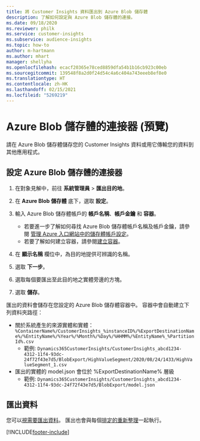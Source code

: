 ```yaml
---
title: 將 Customer Insights 資料匯出到 Azure Blob 儲存體
description: 了解如何設定與 Azure Blob 儲存體的連接。
ms.date: 09/18/2020
ms.reviewer: philk
ms.service: customer-insights
ms.subservice: audience-insights
ms.topic: how-to
author: m-hartmann
ms.author: mhart
manager: shellyha
ms.openlocfilehash: ecacf20365e78ced8859dfa54b1b16cb923c00eb
ms.sourcegitcommit: 139548f8a2d0f24d54c4a6c404a743eeeb8ef8e0
ms.translationtype: HT
ms.contentlocale: zh-HK
ms.lasthandoff: 02/15/2021
ms.locfileid: "5269219"
---
```

# <a name="connector-for-azure-blob-storage-preview"></a>Azure Blob 儲存體的連接器 (預覽)

請在 Azure Blob 儲存體儲存您的 Customer Insights 資料或用它傳輸您的資料到其他應用程式。

## <a name="configure-the-connector-for-azure-blob-storage"></a>設定 Azure Blob 儲存體的連接器

1. 在對象見解中，前往 **系統管理員** > **匯出目的地**。

1. 在 **Azure Blob 儲存體** 底下，選取 **設定**。

1. 輸入 Azure Blob 儲存體帳戶的 **帳戶名稱**、**帳戶金鑰** 和 **容器**。
    - 若要進一步了解如何尋找 Azure Blob 儲存體帳戶名稱及帳戶金鑰，請參閱 [管理 Azure 入口網站中的儲存體帳戶設定](https://docs.microsoft.com/azure/storage/common/storage-account-manage)。
    - 若要了解如何建立容器，請參閱[建立容器](https://docs.microsoft.com/azure/storage/blobs/storage-quickstart-blobs-portal#create-a-container)。

1. 在 **顯示名稱** 欄位中，為目的地提供可辨識的名稱。

1. 選取 **下一步**。

1. 選取每個要匯出至此目的地之實體旁邊的方塊。

1. 選取 **儲存**。

匯出的資料會儲存在您設定的 Azure Blob 儲存體容器中。 容器中會自動建立下列資料夾路徑：

- 關於系統產生的來源實體和實體：`%ContainerName%/CustomerInsights_%instanceID%/%ExportDestinationName%/%EntityName%/%Year%/%Month%/%Day%/%HHMM%/%EntityName%_%PartitionId%.csv`
  - 範例: `Dynamics365CustomerInsights/CustomerInsights_abcd1234-4312-11f4-93dc-24f72f43e7d5/BlobExport/HighValueSegment/2020/08/24/1433/HighValueSegment_1.csv`
- 匯出的實體的 model.json 會位於 %ExportDestinationName% 層級
  - 範例: `Dynamics365CustomerInsights/CustomerInsights_abcd1234-4312-11f4-93dc-24f72f43e7d5/BlobExport/model.json`

## <a name="export-the-data"></a>匯出資料

您可以[視需要匯出資料](export-destinations.md#export-data-on-demand)。 匯出也會與每個[排定的重新整理](system.md#schedule-tab)一起執行。


[!INCLUDE[footer-include](../includes/footer-banner.md)]